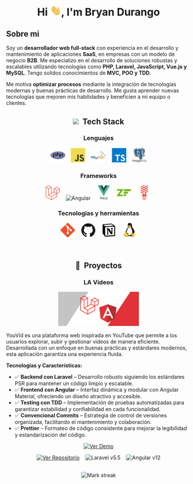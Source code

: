 <h1 align="center">Hi <img src="https://raw.githubusercontent.com/ABSphreak/ABSphreak/master/gifs/Hi.gif" width="30px">, I'm Bryan Durango</h1>

<h2>Sobre mi</h2>

Soy un **desarrollador web full-stack** con experiencia en el desarrollo y mantenimiento de aplicaciones **SaaS**, en empresas con un modelo de negocio **B2B**. Me especializo en el desarrollo de soluciones robustas y escalables utilizando tecnologías como **PHP, Laravel, JavaScript, Vue.js y MySQL**. Tengo solidos conocimientos de **MVC, POO y TDD**.

Me motiva **optimizar procesos** mediante la integración de tecnologías modernas y buenas prácticas de desarrollo. Me gusta aprender nuevas tecnologías que mejoren mis habilidades y beneficien a mi equipo o clientes. 

<div align="center">

## <img src="https://media2.giphy.com/media/QssGEmpkyEOhBCb7e1/giphy.gif?cid=ecf05e47a0n3gi1bfqntqmob8g9aid1oyj2wr3ds3mg700bl&rid=giphy.gif" width ="25"> &nbsp;Tech Stack
### Lenguajes
<p align="center">
    <img src="https://raw.githubusercontent.com/devicons/devicon/master/icons/php/php-original.svg" alt="PHP" width="40" height="40" title="PHP" />
    &nbsp;&nbsp;
    <img src="https://raw.githubusercontent.com/devicons/devicon/master/icons/javascript/javascript-original.svg" alt="Javascript" width="40" height="40" title="Javascript" />
    &nbsp;&nbsp;
    <img src="https://raw.githubusercontent.com/devicons/devicon/master/icons/mysql/mysql-original-wordmark.svg" alt="MySQL" width="40" height="40" title="MySQL" /> 
    &nbsp;&nbsp;
    <img src="https://raw.githubusercontent.com/devicons/devicon/master/icons/typescript/typescript-original.svg" alt="TypeScript" width="40" height="40" title="TypeScript" />
    &nbsp;&nbsp;
    <img src="https://raw.githubusercontent.com/devicons/devicon/master/icons/postgresql/postgresql-original-wordmark.svg" alt="PostgreSQL" width="40" height="40" title="PostgreSQL" /> 
</p>

### Frameworks
<p align="center">
    <img src="https://raw.githubusercontent.com/devicons/devicon/refs/heads/master/icons/laravel/laravel-original.svg" alt="Laravel" width="40" height="40" title="Laravel" />
    &nbsp;&nbsp;
    <img src="https://angular.io/assets/images/logos/angular/angular.svg" alt="Angular" width="40" height="40" title="Angular" />
    &nbsp;&nbsp;
    <img src="https://raw.githubusercontent.com/devicons/devicon/master/icons/vuejs/vuejs-original-wordmark.svg" alt="Vue.js" width="40" height="40" title="Vue.js" /> 
    &nbsp;&nbsp;
    <img src="https://raw.githubusercontent.com/devicons/devicon/refs/heads/master/icons/zend/zend-original.svg" alt="Zend" width="40" height="40" title="Zend" />
    &nbsp;&nbsp;
    <img src="https://raw.githubusercontent.com/devicons/devicon/refs/heads/master/icons/lumen/lumen-original.svg" alt="Lumen" width="40" height="40" title="Lumen" />
</p>

### Tecnologias y herramientas
<p align="center">
    <img src="https://raw.githubusercontent.com/devicons/devicon/refs/heads/master/icons/git/git-plain.svg" alt="Git" width="40" height="40" title="Git" />
    &nbsp;&nbsp;
    <img src="https://raw.githubusercontent.com/devicons/devicon/refs/heads/master/icons/github/github-original.svg" alt="Github" width="40" height="40" title="Github" />
    &nbsp;&nbsp;
    <img src="https://raw.githubusercontent.com/devicons/devicon/refs/heads/master/icons/notion/notion-original.svg" alt="Notion" width="40" height="40" title="Notion" />
    &nbsp;&nbsp;
    <img src="https://raw.githubusercontent.com/devicons/devicon/refs/heads/master/icons/linux/linux-original.svg" alt="Linux" width="40" height="40" title="Linux" />
</p>
</div>

<br>

<div align="center">

## 💼 &nbsp;Proyectos
### LA Videos
<p align="center">
    <img src="https://raw.githubusercontent.com/andres0615/andres0615/refs/heads/main/Laravel-AngularJS.jpg" alt="Git" width="220" title="Git" />
</p>

</div>

<div align="left">

<p align="left">
YouVid es una plataforma web inspirada en YouTube que permite a los usuarios explorar, subir y gestionar videos de manera eficiente. Desarrollada con un enfoque en buenas prácticas y estándares modernos, esta aplicación garantiza una experiencia fluida.

**Tecnologías y Características:**<br>
- ✅ **Backend con Laravel** – Desarrollo robusto siguiendo los estándares PSR para mantener un código limpio y escalable. <br>
- ✅ **Frontend con Angular** – Interfaz dinámica y modular con Angular Material, ofreciendo un diseño atractivo y accesible.<br>
- ✅ **Testing con TDD** – Implementación de pruebas automatizadas para garantizar estabilidad y confiabilidad en cada funcionalidad.<br>
- ✅ **Convencional Commits** – Estrategia de control de versiones organizada, facilitando el mantenimiento y colaboración.<br>
- ✅ **Prettier** – Formateo de código consistente para mejorar la legibilidad y estandarización del código.<br>
</p>

</div>

<div align="center">

<p>

[![Ver Demo](https://img.shields.io/badge/demo-red?style=for-the-badge)](https://la-videos.site/)

</p>

<!-- [![Ver Demo](https://img.shields.io/badge/Demo-red)](https://la-videos.site/)
&nbsp;&nbsp; -->
[![Ver Repositorio](https://img.shields.io/badge/GitHub-Repo-blue?logo=github)](https://github.com/andres0615/lumen-angular-videos)
&nbsp;&nbsp;
![Laravel v5.5](https://img.shields.io/badge/laravel-v5.5-blue?logo=laravel)
&nbsp;&nbsp;
![Angular v12](https://img.shields.io/badge/angular-v12-blue?logo=angular)

</div>

<br>

<div align="center">
<img  title="🔥 Get streak stats for your profile at git.io/streak-stats" alt="Mark streak" src="https://github-readme-streak-stats.herokuapp.com/?user=andres0615&theme=dark&hide_border=false" />
</div>
